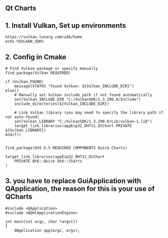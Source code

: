 ## Qt Charts


## 1. Install Vulkan, Set up environments
    https://vulkan.lunarg.com/sdk/home
    echo %VULKAN_SDK%


## 2. Config in Cmake

    # Find Vulkan package or specify manually
    find_package(Vulkan REQUIRED)
    
    if (Vulkan_FOUND)
        message(STATUS "Found Vulkan: ${Vulkan_INCLUDE_DIR}")
    else()
        # Manually set Vulkan include path if not found automatically
        set(Vulkan_INCLUDE_DIR "C:/VulkanSDK/1.3.290.0/Include")
        include_directories(${Vulkan_INCLUDE_DIR})
    
        # Link Vulkan library (you may need to specify the library path if not auto-found)
        set(Vulkan_LIBRARY "C:/VulkanSDK/1.3.290.0/Lib/vulkan-1.lib")
        target_link_libraries(appEsp32_DHT11_QtChart PRIVATE ${Vulkan_LIBRARY})
    endif()
    

    find_package(Qt6 6.5 REQUIRED COMPONENTS Quick Charts)
    
    target_link_libraries(appEsp32_DHT11_QtChart
        PRIVATE Qt6::Quick Qt6::Charts
    )
    

## 3. you have to replace GuiApplication with QApplication, the reason for this is your use of QCharts

    #include <QApplication>
    #include <QQmlApplicationEngine>
    
    int main(int argc, char *argv[])
    {
        QApplication app(argc, argv);
        
